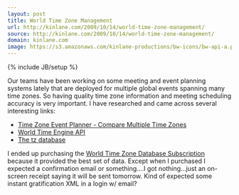 ```yaml
---
layout: post
title: World Time Zone Management
url: http://kinlane.com/2009/10/14/world-time-zone-management/
source: http://kinlane.com/2009/10/14/world-time-zone-management/
domain: kinlane.com
image: https://s3.amazonaws.com/kinlane-productions/bw-icons/bw-api-a.png
---
```

{% include JB/setup %}

<p>
     Our teams have been working on some meeting and event planning systems lately that are deployed for multiple global events spanning many time zones. So having quality time zone information and meeting scheduling accuracy is very important. I have researched and came across several interesting links:
</p>
<ul class="mainlist">
     <li>
          <a href="http://http://www.timezoneconverter.com/cgi-bin/tzref.tzc">Time Zone Event Planner - Compare Multiple Time Zones</a>
     </li>
     <li>
          <a href="http://worldtimeengine.com/api/">World Time Engine API</a>
     </li>
     <li>
          <a href="ftp://elsie.nci.nih.gov/pub/">The tz database</a>
     </li>
</ul>
<p>
     I ended up purchasing the <a href="http://www.worldtimeserver.com/time_zone_guide/">World Time Zone Database Subscription</a> because it provided the best set of data. Except when I purchased I expected a confirmation email or something....I got nothing...just an on-screen receipt saying it will be sent tomorrow. Kind of expected some instant gratification XML in a login w/ email?
</p>